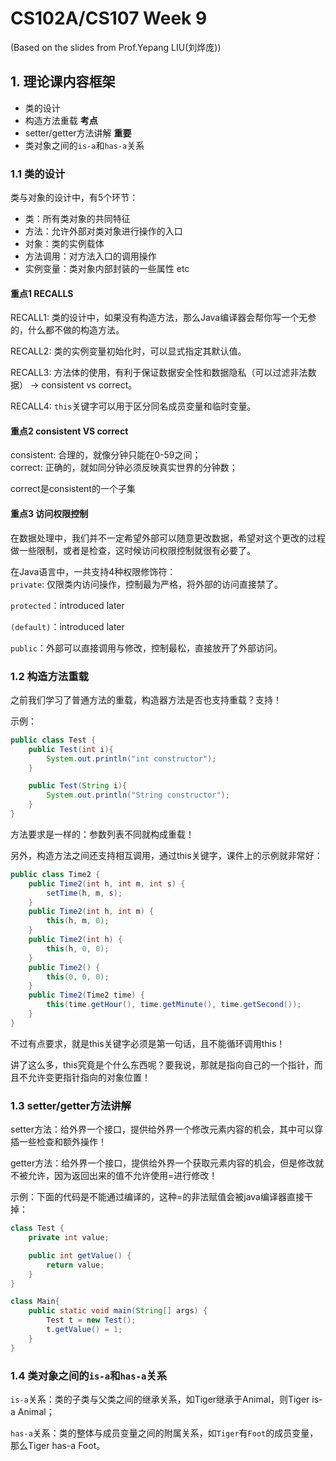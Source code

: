# CS102A/CS107 Week 9
(Based on the slides from Prof.Yepang LIU(刘烨庞))        

## 1. 理论课内容框架

- 类的设计
- 构造方法重载 **考点**
- setter/getter方法讲解 **重要**
- 类对象之间的```is-a```和```has-a```关系

### 1.1 类的设计

类与对象的设计中，有5个环节：     
- 类：所有类对象的共同特征
- 方法：允许外部对类对象进行操作的入口
- 对象：类的实例载体
- 方法调用：对方法入口的调用操作
- 实例变量：类对象内部封装的一些属性 etc

#### 重点1 RECALLS
RECALL1: 类的设计中，如果没有构造方法，那么Java编译器会帮你写一个无参的，什么都不做的构造方法。       

RECALL2: 类的实例变量初始化时，可以显式指定其默认值。        

RECALL3: 方法体的使用，有利于保证数据安全性和数据隐私（可以过滤非法数据） -> consistent vs correct。         

RECALL4: ```this```关键字可以用于区分同名成员变量和临时变量。

#### 重点2 consistent VS correct
consistent: 合理的，就像分钟只能在0-59之间；          
correct: 正确的，就如同分钟必须反映真实世界的分钟数；      

correct是consistent的一个子集

#### 重点3 访问权限控制

在数据处理中，我们并不一定希望外部可以随意更改数据，希望对这个更改的过程做一些限制，或者是检查，这时候访问权限控制就很有必要了。

在Java语言中，一共支持4种权限修饰符：      
```private```: 仅限类内访问操作，控制最为严格，将外部的访问直接禁了。         

```protected```：introduced later        

```(default)```：introduced later        

```public```：外部可以直接调用与修改，控制最松，直接放开了外部访问。    

### 1.2 构造方法重载

之前我们学习了普通方法的重载，构造器方法是否也支持重载？支持！       

示例：
```java
public class Test {
    public Test(int i){
        System.out.println("int constructor");
    }

    public Test(String i){
        System.out.println("String constructor");
    }
}
```

方法要求是一样的：参数列表不同就构成重载！

另外，构造方法之间还支持相互调用，通过this关键字，课件上的示例就非常好：        

```java
public class Time2 {
    public Time2(int h, int m, int s) {
        setTime(h, m, s);
    }
    public Time2(int h, int m) {
        this(h, m, 0);
    }
    public Time2(int h) {
        this(h, 0, 0);
    }
    public Time2() {
        this(0, 0, 0);
    }
    public Time2(Time2 time) {
        this(time.getHour(), time.getMinute(), time.getSecond());
    }
}
```

不过有点要求，就是this关键字必须是第一句话，且不能循环调用this！

讲了这么多，this究竟是个什么东西呢？要我说，那就是指向自己的一个指针，而且不允许变更指针指向的对象位置！

### 1.3 setter/getter方法讲解

setter方法：给外界一个接口，提供给外界一个修改元素内容的机会，其中可以穿插一些检查和额外操作！

getter方法：给外界一个接口，提供给外界一个获取元素内容的机会，但是修改就不被允许，因为返回出来的值不允许使用=进行修改！

示例：下面的代码是不能通过编译的，这种=的非法赋值会被java编译器直接干掉：
```java
class Test {
    private int value;

    public int getValue() {
        return value;
    }
}

class Main{
    public static void main(String[] args) {
        Test t = new Test();
        t.getValue() = 1;
    }
}
```

### 1.4 类对象之间的```is-a```和```has-a```关系

```is-a```关系：类的子类与父类之间的继承关系，如Tiger继承于Animal，则Tiger is-a Animal；

```has-a```关系：类的整体与成员变量之间的附属关系，如```Tiger```有```Foot```的成员变量，那么Tiger has-a Foot。
